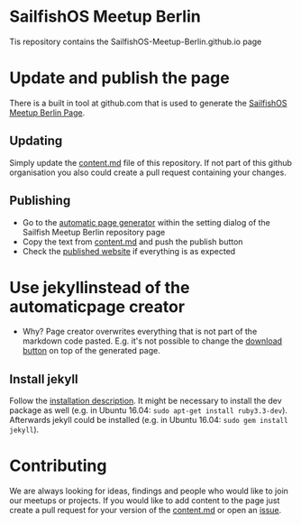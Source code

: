 # SailfishOS Meetup Berlin

Tis repository contains the SailfishOS-Meetup-Berlin.github.io page

# Update and publish the page

There is a built in tool at github.com that is used to generate the [SailfishOS Meetup Berlin Page](http://sailfishos-meetup-berlin.github.io/sailfishos-meetup-berlin/).

## Updating

Simply update the [content.md](https://github.com/SailfishOS-Meetup-Berlin/sailfishos-meetup-berlin/blob/master/content.md) file of this repository. If not part of this github organisation you also could create a pull request containing your changes.

## Publishing

- Go to the [automatic page generator](https://github.com/SailfishOS-Meetup-Berlin/sailfishos-meetup-berlin/generated_pages/new?utf8=%E2%9C%93) within the setting dialog of the Sailfish Meetup Berlin repository page
- Copy the text from [content.md](https://github.com/SailfishOS-Meetup-Berlin/sailfishos-meetup-berlin/blob/master/content.md) and push the publish button
- Check the [published website](http://sailfishos-meetup-berlin.github.io/sailfishos-meetup-berlin/) if everything is as expected

# Use jekyllinstead of the automaticpage creator

- Why? Page creator overwrites everything that is not part of the markdown code pasted. E.g. it's not possible to change the [download button](https://github.com/SailfishOS-Meetup-Berlin/sailfishos-meetup-berlin/blob/master/index.html#L17) on top of the generated page.

## Install jekyll

Follow the [installation description](https://jekyllrb.com/docs/installation/). It might be necessary to install the dev package as well (e.g. in Ubuntu 16.04: `sudo apt-get install ruby3.3-dev`). Afterwards jekyll could be installed (e.g. in Ubuntu 16.04: `sudo gem install jekyll`).

# Contributing

We are always looking for ideas, findings and people who would like to join our meetups or projects. If you would like to add content to the page just create a pull request for your version of the [content.md](https://github.com/SailfishOS-Meetup-Berlin/sailfishos-meetup-berlin/blob/master/content.md) or open an [issue](https://github.com/SailfishOS-Meetup-Berlin/sailfishos-meetup-berlin/issues).
